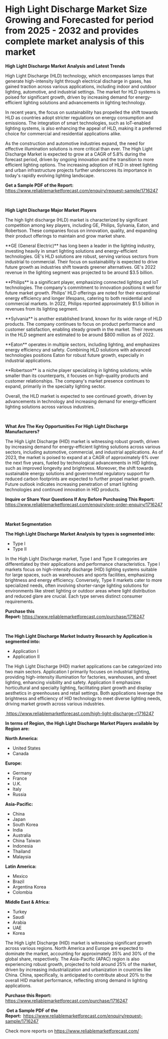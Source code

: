 <p><h1>High Light Discharge Market Size Growing and Forecasted for period from 2025 - 2032 and provides complete market analysis of this market</h1></p><p><strong>High Light Discharge Market Analysis and Latest Trends</strong></p>
<p><p>High Light Discharge (HLD) technology, which encompasses lamps that generate high-intensity light through electrical discharge in gases, has gained traction across various applications, including indoor and outdoor lighting, automotive, and industrial settings. The market for HLD systems is poised for significant growth, driven by increasing demand for energy-efficient lighting solutions and advancements in lighting technology.</p><p>In recent years, the focus on sustainability has propelled the shift towards HLD as countries adopt stricter regulations on energy consumption and emissions. The integration of smart technologies, such as IoT-enabled lighting systems, is also enhancing the appeal of HLD, making it a preferred choice for commercial and residential applications alike. </p><p>As the construction and automotive industries expand, the need for effective illumination solutions is more critical than ever. The High Light Discharge Market is expected to grow at a CAGR of 5.8% during the forecast period, driven by ongoing innovation and the transition to more efficient lighting options. The increasing adoption of HLD in street lighting and urban infrastructure projects further underscores its importance in today's rapidly evolving lighting landscape.</p></p>
<p><strong>Get a Sample PDF of the Report:&nbsp;</strong> <a href="https://www.reliablemarketforecast.com/enquiry/request-sample/1716247?utm_campaign=1890&utm_medium=2&utm_source=Github&utm_content=ia&utm_term=12012025&utm_id=high-light-discharge">https://www.reliablemarketforecast.com/enquiry/request-sample/1716247</a></p>
<p>&nbsp;</p>
<p><strong>High Light Discharge Major Market Players</strong></p>
<p><p>The high light discharge (HLD) market is characterized by significant competition among key players, including GE, Philips, Sylvania, Eaton, and Robertson. These companies focus on innovation, quality, and expanding their product offerings to maintain and grow market share.</p><p>**GE (General Electric)** has long been a leader in the lighting industry, investing heavily in smart lighting solutions and energy-efficient technologies. GE's HLD solutions are robust, serving various sectors from industrial to commercial. Their focus on sustainability is expected to drive future growth as industries shift towards greener alternatives. GE's 2022 revenue in the lighting segment was projected to be around $3.5 billion.</p><p>**Philips** is a significant player, emphasizing connected lighting and IoT technologies. The company's commitment to innovation positions it well for future market growth. Philips' HLD offerings are noted for their exceptional energy efficiency and longer lifespans, catering to both residential and commercial markets. In 2022, Philips reported approximately $1.5 billion in revenues from its lighting segment.</p><p>**Sylvania** is another established brand, known for its wide range of HLD products. The company continues to focus on product performance and customer satisfaction, enabling steady growth in the market. Their revenues in the HLD segment are estimated to be around $800 million as of 2022.</p><p>**Eaton** operates in multiple sectors, including lighting, and emphasizes energy efficiency and safety. Combining HLD solutions with advanced technologies positions Eaton for robust future growth, especially in industrial applications.</p><p>**Robertson** is a niche player specializing in lighting solutions; while smaller than its counterparts, it focuses on high-quality products and customer relationships. The company's market presence continues to expand, primarily in the specialty lighting sector.</p><p>Overall, the HLD market is expected to see continued growth, driven by advancements in technology and increasing demand for energy-efficient lighting solutions across various industries.</p></p>
<p>&nbsp;</p>
<p><strong>What Are The Key Opportunities For High Light Discharge Manufacturers?</strong></p>
<p><p>The High Light Discharge (HID) market is witnessing robust growth, driven by increasing demand for energy-efficient lighting solutions across various sectors, including automotive, commercial, and industrial applications. As of 2023, the market is poised to expand at a CAGR of approximately 6% over the next five years, fueled by technological advancements in HID lighting, such as improved longevity and brightness. Moreover, the shift towards sustainable energy solutions and governmental regulatory support for reduced carbon footprints are expected to further propel market growth. Future outlook indicates increasing penetration of smart lighting technologies and continued innovation in HID products.</p></p>
<p><strong>Inquire or Share Your Questions If Any Before Purchasing This Report:</strong> <a href="https://www.reliablemarketforecast.com/enquiry/pre-order-enquiry/1716247?utm_campaign=1890&utm_medium=2&utm_source=Github&utm_content=ia&utm_term=12012025&utm_id=high-light-discharge">https://www.reliablemarketforecast.com/enquiry/pre-order-enquiry/1716247</a></p>
<p>&nbsp;</p>
<p><strong>Market Segmentation</strong></p>
<p><strong>The High Light Discharge Market Analysis by types is segmented into:</strong></p>
<p><ul><li>Type I</li><li>Type II</li></ul></p>
<p><p>In the High Light Discharge market, Type I and Type II categories are differentiated by their applications and performance characteristics. Type I markets focus on high-intensity discharge (HID) lighting systems suitable for large spaces, such as warehouses and sports facilities, emphasizing brightness and energy efficiency. Conversely, Type II markets cater to more specialized needs, often involving shorter-range lighting solutions for environments like street lighting or outdoor areas where light distribution and reduced glare are crucial. Each type serves distinct consumer requirements.</p></p>
<p><strong>Purchase this Report:&nbsp;</strong><a href="https://www.reliablemarketforecast.com/purchase/1716247?utm_campaign=1890&utm_medium=2&utm_source=Github&utm_content=ia&utm_term=12012025&utm_id=high-light-discharge">https://www.reliablemarketforecast.com/purchase/1716247</a></p>
<p>&nbsp;</p>
<p><strong>The High Light Discharge Market Industry Research by Application is segmented into:</strong></p>
<p><ul><li>Application I</li><li>Application II</li></ul></p>
<p><p>The High Light Discharge (HID) market applications can be categorized into two main sectors. Application I primarily focuses on industrial lighting, providing high-intensity illumination for factories, warehouses, and street lighting, enhancing visibility and safety. Application II emphasizes horticultural and specialty lighting, facilitating plant growth and display aesthetics in greenhouses and retail settings. Both applications leverage the brightness and efficiency of HID technology to meet diverse lighting needs, driving market growth across various industries.</p></p>
<p><a href="https://www.reliablemarketforecast.com/high-light-discharge-r1716247?utm_campaign=1890&utm_medium=2&utm_source=Github&utm_content=ia&utm_term=12012025&utm_id=high-light-discharge">&nbsp;https://www.reliablemarketforecast.com/high-light-discharge-r1716247</a></p>
<p><strong>In terms of Region, the High Light Discharge Market Players available by Region are:</strong></p>
<p>
    <p> <strong> North America: </strong>
        <ul>
            <li>United States</li>
            <li>Canada</li>
        </ul>
        </p> 
    <p> <strong> Europe: </strong>
        <ul>
            <li>Germany</li>
            <li>France</li>
            <li>U.K.</li>
            <li>Italy</li>
            <li>Russia</li>
        </ul>
        </p> 
    <p> <strong> Asia-Pacific: </strong>
        <ul>
            <li>China</li>
            <li>Japan</li>
            <li>South Korea</li>
            <li>India</li>
            <li>Australia</li>
            <li>China Taiwan</li>
            <li>Indonesia</li>
            <li>Thailand</li>
            <li>Malaysia</li>
        </ul>
        </p> 
    <p> <strong> Latin America: </strong>
        <ul>
            <li>Mexico</li>
            <li>Brazil</li>
            <li>Argentina Korea</li>
            <li>Colombia</li>
        </ul>
        </p> 
    <p> <strong> Middle East & Africa: </strong>
        <ul>
            <li>Turkey</li>
            <li>Saudi</li>
            <li>Arabia</li>
            <li>UAE</li>
            <li>Korea</li>
        </ul>
    </p>
    </p>
<p><p>The High Light Discharge (HID) market is witnessing significant growth across various regions. North America and Europe are expected to dominate the market, accounting for approximately 35% and 30% of the global share, respectively. The Asia-Pacific (APAC) region is also experiencing robust growth, projected to hold around 25% of the market, driven by increasing industrialization and urbanization in countries like China. China, specifically, is anticipated to contribute about 20% to the overall HID market performance, reflecting strong demand in lighting applications.</p></p>
<p><strong>Purchase this Report: </strong><a href="https://www.reliablemarketforecast.com/purchase/1716247?utm_campaign=1890&utm_medium=2&utm_source=Github&utm_content=ia&utm_term=12012025&utm_id=high-light-discharge">https://www.reliablemarketforecast.com/purchase/1716247</a></p>
<p>&nbsp;<strong>Get a Sample PDF of the Report:&nbsp;&nbsp;</strong><a href="https://www.reliablemarketforecast.com/enquiry/request-sample/1716247?utm_campaign=1890&utm_medium=2&utm_source=Github&utm_content=ia&utm_term=12012025&utm_id=high-light-discharge">https://www.reliablemarketforecast.com/enquiry/request-sample/1716247</a></p>
<p><strong></strong></p>
<p>Check more reports on <a href="https://www.reliablemarketforecast.com/?utm_campaign=1890&utm_medium=2&utm_source=Github&utm_content=ia&utm_term=12012025&utm_id=high-light-discharge">https://www.reliablemarketforecast.com/</a></p>